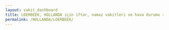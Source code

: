 ```yaml
---
layout: vakit_dashboard
title: LOERBEEK, HOLLANDA için iftar, namaz vakitleri ve hava durumu - ilçe/eyalet seç
permalink: /HOLLANDA/LOERBEEK/
---
```


<script type="text/javascript">
  var GLOBAL_COUNTRY = 'HOLLANDA';
  var GLOBAL_CITY = 'LOERBEEK';
  var GLOBAL_STATE = '';
  var lat = 72;
  var lon = 21;
</script>
